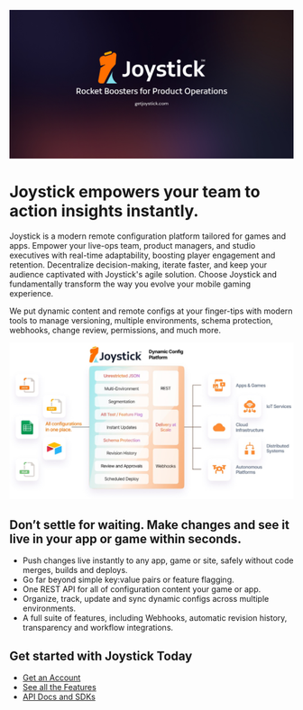 ![Joystick](https://github.com/getjoystick/.github/blob/main/img/joystick-cover-image.jpg?raw=true)

# Joystick empowers your team to action insights instantly.

Joystick is a modern remote configuration platform tailored for games and apps. Empower your live-ops team, product managers, and studio executives with real-time adaptability, boosting player engagement and retention. Decentralize decision-making, iterate faster, and keep your audience captivated with Joystick's agile solution. Choose Joystick and fundamentally transform the way you evolve your mobile gaming experience.

We put dynamic content and remote configs at your finger-tips with modern tools to manage versioning, multiple environments, schema protection, webhooks, change review, permissions, and much more.

![Joystick](https://github.com/getjoystick/.github/blob/main/img/joystick-platform.png?raw=true)

## Don’t settle for waiting. Make changes and see it live in your app or game within seconds.

- Push changes live instantly to any app, game or site, safely without code merges, builds and deploys.
- Go far beyond simple key:value pairs or feature flagging.
- One REST API for all of configuration content your game or app.
- Organize, track, update and sync dynamic configs across multiple environments.
- A full suite of features, including Webhooks, automatic revision history, transparency and workflow integrations.

## Get started with Joystick Today

- [Get an Account](https://app.getjoystick.com/onboarding)
- [See all the Features](https://www.getjoystick.com/features)
- [API Docs and SDKs](https://docs.getjoystick.com)

